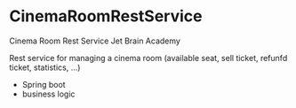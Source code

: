 # CinemaRoomRestService
Cinema Room Rest Service Jet Brain Academy

Rest service for managing a cinema room (available seat, sell ticket, refunfd ticket, statistics, ...)

- Spring boot
- business logic
